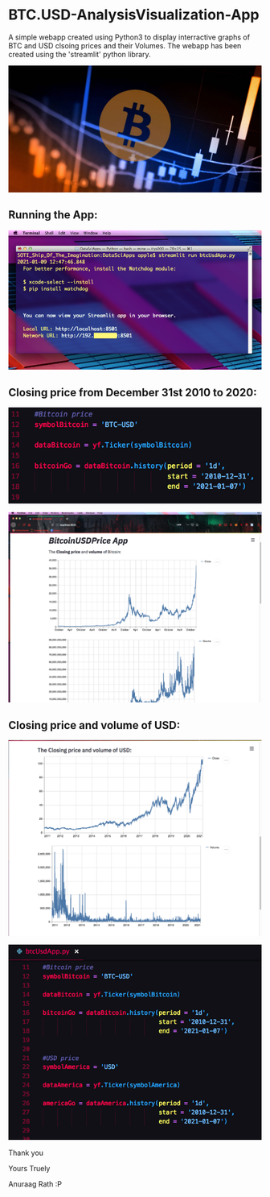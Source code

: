 # BTC.USD-AnalysisVisualization-App
A simple webapp created using Python3 to display interractive graphs of BTC and USD clsoing prices and their Volumes. The webapp has been created using the 'streamlit' python library.

![btcUsd](/images/BTCUSD.png)

## Running the App:
![terminal](/images/3.png)

## Closing price from December 31st 2010 to 2020:

![btcCode](/images/btcCode.png)

![firstImage](/images/1.png)

## Closing price and volume of USD:

![secondPic](/images/2.png)

![btcUsd](/images/btcCodeTwo.png)

Thank you 

Yours Truely

Anuraag Rath :P



 
